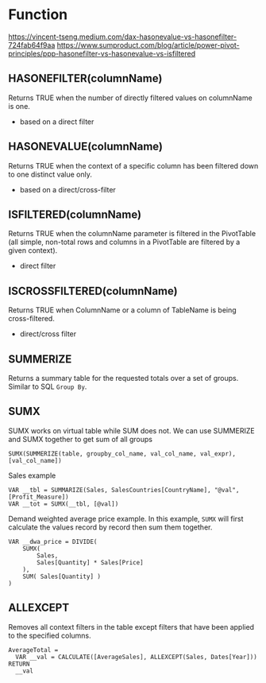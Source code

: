 # Function

https://vincent-tseng.medium.com/dax-hasonevalue-vs-hasonefilter-724fab64f9aa
https://www.sumproduct.com/blog/article/power-pivot-principles/ppp-hasonefilter-vs-hasonevalue-vs-isfiltered

## HASONEFILTER(columnName)
Returns TRUE when the number of directly filtered values on columnName is one.
- based on a direct filter

## HASONEVALUE(columnName)
Returns TRUE when the context of a specific column has been filtered down to one distinct value only.
- based on a direct/cross-filter

## ISFILTERED(columnName)
Returns TRUE when the columnName parameter is filtered in the PivotTable (all simple, non-total rows and columns in a PivotTable are filtered by a given context). 
- direct filter

## ISCROSSFILTERED(columnName)
Returns TRUE when ColumnName or a column of TableName is being cross-filtered. 
- direct/cross filter

## SUMMERIZE
Returns a summary table for the requested totals over a set of groups. Similar to SQL `Group By`.

## SUMX
SUMX works on virtual table while SUM does not. 
We can use SUMMERIZE and SUMX together to get sum of all groups 
```
SUMX(SUMMERIZE(table, groupby_col_name, val_col_name, val_expr), [val_col_name])
```

Sales example
```
VAR __tbl = SUMMARIZE(Sales, SalesCountries[CountryName], "@val", [Profit_Measure]) 
VAR __tot = SUMX(__tbl, [@val])
```

Demand weighted average price example. In this example, `SUMX` will first calculate the values record by record then sum them together.
```
VAR __dwa_price = DIVIDE( 
    SUMX( 
        Sales,
        Sales[Quantity] * Sales[Price]
    ),
    SUM( Sales[Quantity] )
)
```

## ALLEXCEPT
Removes all context filters in the table except filters that have been applied to the specified columns.
```
AverageTotal = 
  VAR __val = CALCULATE([AverageSales], ALLEXCEPT(Sales, Dates[Year]))
RETURN
  __val
```
